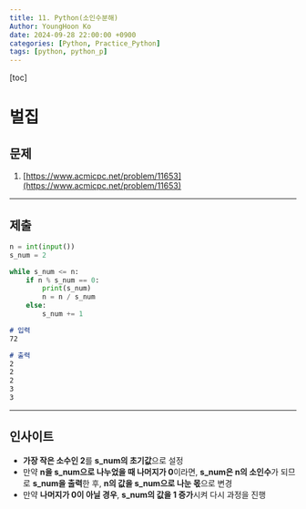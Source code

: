 ```yaml
---
title: 11. Python(소인수분해)
Author: YoungHoon Ko
date: 2024-09-28 22:00:00 +0900
categories: [Python, Practice_Python]
tags: [python, python_p]
---
```


[toc]

# 벌집

## 문제

1. [https://www.acmicpc.net/problem/11653](https://www.acmicpc.net/problem/11653) 

---

## 제출

```python
n = int(input())
s_num = 2

while s_num <= n:
    if n % s_num == 0:
        print(s_num)
        n = n / s_num
    else:
        s_num += 1
```

```markdown
# 입력
72
```

```markdown
# 출력
2
2
2
3
3
```

---

## 인사이트

- **가장 작은 소수인 2**를 **s_num의 초기값**으로 설정
- 만약 **n을 s_num으로 나누었을 때 나머지가 0**이라면, **s_num은 n의 소인수**가 되므로 **s_num을 출력**한 후, **n의 값을 s_num으로 나눈 몫**으로 변경
- 만약 **나머지가 0이 아닐 경우**, **s_num의 값을 1 증가**시켜 다시 과정을 진행
